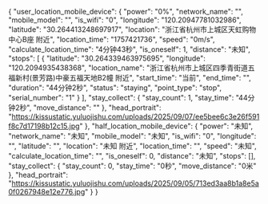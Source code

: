 {
        "user_location_mobile_device": {
            "power": "0%",
            "network_name": "",
            "mobile_model": "",
            "is_wifi": "0",
            "longitude": "120.20947781032986",
            "latitude": "30.264413248697917",
            "location": "浙江省杭州市上城区天虹购物中心B座 附近",
            "location_time": "1757421736",
            "speed": "0m/s",
            "calculate_location_time": "4分钟43秒",
            "is_oneself": 1,
            "distance": "未知",
            "stops": [
                {
                    "latitude": "30.264339463975695",
                    "longitude": "120.2094935438368",
                    "location_name": "浙江省杭州市上城区四季青街道五福新村(景芳路)中豪五福天地B2幢 附近",
                    "start_time": "当前",
                    "end_time": "",
                    "duration": "44分钟2秒",
                    "status": "staying",
                    "point_type": "stop",
                    "serial_number": "1"
                }
            ],
            "stay_collect": {
                "stay_count": 1,
                "stay_time": "44分钟2秒",
                "move_distance": ""
            },
            "head_portrait": "https://kissustatic.yuluojishu.com/uploads/2025/09/07/ee5bee6c3e26f591f8c7d17198b12c15.jpg"
        },
        "half_location_mobile_device": {
            "power": "未知",
            "network_name": "未知",
            "mobile_model": "未知",
            "is_wifi": "0",
            "longitude": "",
            "latitude": "",
            "location": "未知 附近",
            "location_time": "",
            "speed": "未知",
            "calculate_location_time": "",
            "is_oneself": 0,
            "distance": "未知",
            "stops": [],
            "stay_collect": {
                "stay_count": 0,
                "stay_time": "0秒",
                "move_distance": "0米"
            },
            "head_portrait": "https://kissustatic.yuluojishu.com/uploads/2025/09/05/713ed3aa8b1a8e5a0f0267948e12e776.jpg"
        }
    }